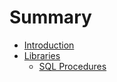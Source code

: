 # Summary

* [Introduction](README.md)
* [Libraries]()
    * [SQL Procedures](docs/libraries/sql_procedures.md)
